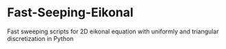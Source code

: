 # Fast-Seeping-Eikonal
Fast sweeping scripts for 2D eikonal equation with uniformly and triangular discretization in Python
